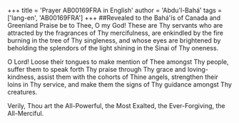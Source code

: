 +++
title = 'Prayer AB00169FRA in English'
author = 'Abdu'l-Bahá'
tags = ['lang-en', 'AB00169FRA']
+++
##Revealed to the Bahá'ís of Canada and Greenland
Praise be to Thee, O my God! These are Thy servants who are attracted by the fragrances of Thy mercifulness, are enkindled by the fire burning in the tree of Thy singleness, and whose eyes are brightened by beholding the splendors of the light shining in the Sinai of Thy oneness.

O Lord! Loose their tongues to make mention of Thee amongst Thy people, suffer them to speak forth Thy praise through Thy grace and loving-kindness, assist them with the cohorts of Thine angels, strengthen their loins in Thy service, and make them the signs of Thy guidance amongst Thy creatures.

Verily, Thou art the All-Powerful, the Most Exalted, the Ever-Forgiving, the All-Merciful.
